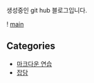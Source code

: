 생성중인 git hub 블로그입니다. 

! [main](Image/desk.png)
## Categories

* [마크다운 연습](Practice/MDPratice.md)
* [잡담](Board/board_reademe.md)
